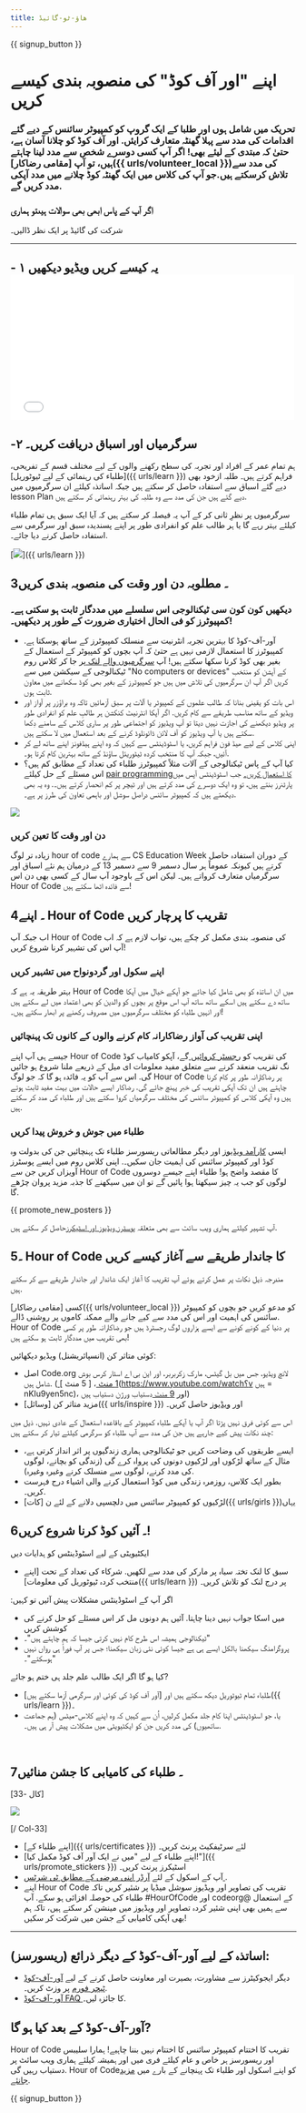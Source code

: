 ```yaml
---
title: ھاؤ-ٹو-گائیڈ
---
```


{{ signup_button }}

# اپنے "اور آف کوڈ" کی منصوبہ بندی کیسے کریں

### تحریک میں شامل ہوں اور طلبا کے ایک گروپ کو کمپیوٹر سائنس کے دیے گئے اقدامات کی مدد سے پہلا گھنٹہ متعارف کرایئں. اور آف کوڈ کو چلانا آسان ہے، حتیٰ کہ مبتدی کے لیئے بھی! اگر آپ کسی دوسرے شخص سے مدد لینا چاہتے ہیں، تو آپ [مقامی رضاکار]({{ urls/volunteer_local }})کی مدد سے تلاش کرسکتے ہیں.جو آپ کی کلاس میں ایک گھنٹہ کوڈ چلانے میں مدد آپکی مدد کریں گے.

### اگر آپ کے پاس ابھی بھی سوالات ہیں</a>تو ہماری

شرکت کی گائیڈ پر ایک نظر ڈالیں۔</h3> 



***



## - ۱ یہ کیسے کریں ویڈیو دیکھیں <iframe width="500" height="255" src="//www.youtube.com/embed/SrnvvWDm73k" frameborder="0" allowfullscreen></iframe> 



## -۲ سرگرمیاں اور اسباق دریافت کریں۔

ہم تمام عمر کے افراد اور تجربہ کی سطح رکھنے والوں کے لیے مختلف قسم کے تفریحی، [طلباء کی رہنمائی کے لیے ٹیوٹوریل]({{ urls/learn }}) فراہم کرتے ہیں۔ طلبہ ازخود بھی دیے گئے اسباق سے استفادہ حاصل کر سکتے ہیں جبکہ اساتذہ کیلئے ان سرگرمیوں میں lesson Plan دیے گئے ہیں جن کی مدد سے وہ طلبہ کی بہتر رہنمائی کر سکتے ہیں.

سرگرمیوں پر نظرِ ثانی کر کے آپ یہ فیصلہ کر سکتے ہیں کہ آیا ایک سبق ہی تمام طلباء کیلئے بہتر رہے گا یا ہر طالب علم کو انفرادی طور پر اپنے پسندیدہ سبق اور سرگرمی سے استفادہ حاصل کرنے دیا جائے۔.

[<img src="/images/fit-700/tutorials.png" />]({{ urls/learn }})



## 3۔ مطلوبہ دن اور وقت کی منصوبہ بندی کریں



### دیکھیں کون کون سی ٹیکنالوجی اس سلسلے میں مددگار ثابت ہو سکتی ہے۔ کمپیوٹرز کو فی الحال اختیاری ضرورت کے طور پر دیکھیں۔!

- آور-آف-کوڈ کا بہترین تجربہ انٹرنیت سے منسلک کمپیوٹرز کے ساتھ ہوسکتا ہے. کمپیوٹرز کا استعمال لازمی نہیں ہے حتیٰ کہ آپ بچوں کو کمپیوٹر کے استعمال کے بغیر بھی کوڈ کرنا سکھا سکتے ہیں! آپ [سرگرمیوں والے لنک ](/learn)پر جا کر کلاس روم ٹیکنالوجی کے سیکشن میں سے "No computers or devices" کے آپشن کو منتخب کریں اگر آپ ان سرگرمیوں کی تلاش میں ہیں جو کمپیوٹرز کے بغیر بھی کوڈ سکھانے میں معاون ثابت ہوں.
- اس بات کو یقینی بنانا کہ طالب علموں کے کمپیوٹر یا آلات پر سبق آزمائیں تاکہ وہ براؤزر پر آواز اور ویڈیو کے ساتھ مناسب طریقے سے کام کریں. اگر آپکا انٹرنیٹ کنکشن ہر طالبِ علم کو انفرادی طور پر ویڈیو دیکھنے کی اجازت نہیں دیتا تو آپ ویڈیوز کو اجتماعی طور پر ساری کلاس کے سامنے دِکھا سکتے ہیں یا آپ ویڈیوز کو آف لائن ڈائونلوڈ کرنے کے بعد استعمال میں لا سکتے ہیں.
- اپنی کلاس کے لیے ھیڈ فون فراہم کریں، یا اسٹوڈینٹس سے کہیں کہ وہ اپنے ہیڈفونز اپنے ساتھ لے کر آئیں، جبکہ آپ کا منتخب کردہ ٹیٹوریئل ساؤنڈ کے ساتھ بہترین کام کرتا ہو۔.
- کیا آپ کے پاس ٹیکنالوجی کے آلات مثلاً کمپیوٹرز طلباء کی تعداد کے مطابق کم ہیں؟ اس مسئلے کے حل کیلئے [pair programmingکا  استعمال کریں۔](https://www.youtube.com/watch?</a>v=vgkahOzFH2Q) جب اسٹوڈینٹس آپس میں پارٹنرز بنتے ہیں، تو وہ ایک دوسرے کی مدد کرتے ہیں اور ٹیچر پر کم انحصار کرتے ہیں۔. وہ یہ بھی دیکھتے ہیں کہ کمپیوٹر سائنس دراصل سوشل اور باہمی تعاون کی طرز پر ہے۔.

<img src="/images/fit-350/group_ipad.jpg" />



### دن اور وقت کا تعین کریں

زیادہ تر لوگ hour of code  سے ہمارے CS Education Week کے دوران استفادہ حاصل کرتے ہیں کیونکہ عموماً ہر سال دسمبر 9 سے دسمبر 13 کے درمیان ہم نئے اسباق اور سرگرمیاں متعارف کرواتے ہیں۔ لیکن اس کے باوجود آپ سال کے کسی بھی دن اس Hour of Code سے فائدہ اٹھا سکتے ہیں!



## 4۔ اپنے Hour of Code تقریب کا پرچار کریں

اب جبکہ آپ Hour of Code کی منصوبہ بندی مکمل کر چکے ہیں، تواب لازم ہے کہ اب آپ اس کی تشہیر کرنا شروع کریں!



### اپنے سکول اور گردونواح میں تشہیر کریں

بہتر طریقہ یہ ہے کہ Hour of Code میں ان اساتذہ کو بھی شامل کیا جائے جو آپکے خیال میں آپکا ساتھ دے سکتے ہیں اسکے ساتھ ساتھ آپ اس موقع پر بچوں کو والدین کو بھی اعتماد میں لے سکتے ہیں اور انہیں طلباء کو مختلف سرگرمیوں میں مصروف رکھنے پر ابھار سکتے ہیں۔!



### اپنی تقریب کی آواز رضاکارانہ کام کرنے والوں کے کانوں تک پہنچائیں

جیسے ہی آپ اپنے Hour of Code کی تقریب کو [رجسٹر کروائیں ](/)گے، آپکو کامیاب کوڈ نگ تقریب منعقد کرنے سے متعلق مفید معلومات ای میل کے ذریعے ملنا شروع ہو جائیں گی. اس سے آپ کو یہ فائدہ ہو گا کہ جو لوگ Hour of Code پر رضاکارانہ طور پر کام کرنا چاہتے ہیں ان تک آپکی تقریب کی خبر پہنچ جائے گی. رضاکار ایسے حالات میں بہت مفید ثابت ہوتے ہیں وہ آپکی کلاس کو کمپیوٹر سائنس کی مختلف سرگرمیاں کروا سکتے ہیں اور طلباء کی مدد کر سکتے ہیں.



### طلباء میں جوش و خروش پیدا کریں

ایسی [ کارآمد ویڈیوز](/promote/resources) اور دیگر مطالعاتی ریسورسز طلباء تک پہنچائیں جن کی بدولت وہ کوڈ اور کمپیوٹر سائنس کی اہمیت جان سکیں۔. اپنی کلاس روم میں ایسے پوسٹرز آویزاں کریں جن سے Hour of Code کا مقصد واضح ہو! طلباء اپنے جیسے دوسروں لوگوں کو جب یہ چیز سیکھتا ہوا پائیں گے تو ان میں سیکھنے کا جذبہ مزید پروان چڑھے گا.

{{ promote_new_posters }}

آپ تشہیر کیلئے ہماری ویب سائٹ سے بھی متعلقہ [پوسٹرز ویڈیوز اور اسٹیکرز](/promote/resources#posters)حاصل کر سکتے ہیں.



## 5۔ Hour of Code کا جاندار طریقے سے آغاز کیسے کریں

مندرجہ ذیل نکات پر عمل کرتے ہوئے آپ تقریب کا آغاز ایک شاندار اور جاندار طریقے سے کر سکتے ہیں.

کسی [مقامی رضاکار]({{ urls/volunteer_local }}) کو مدعو کریں جو بچوں کو کمپیوٹر سائنس کی اہمیت اور اس کی مدد سے کیے جانے والے ممکنہ کاموں پر روشنی ڈالے. Hour of Code پر دنیا کے کونے کونے سے ایسے ہزاروں لوگ رجسٹرڈ ہیں جو رضاکارانہ طور پر کسی بھی تقریب میں مددگار ثابت ہو سکتے ہیں!

کوئی متاثر کن (انسپائریشنل) ویڈیو دیکھائیں:

- اصل Code.org لانچ ویڈیو، جس میں بل گیٹس، مارک زکربربر، اور این بی اے اسٹار کرس بوش شامل ہیں. ([ 1 منٹ ](https://www.youtube.com/watch؟v=qYZF6oIZtfc)، [ 5 منٹ ](https://www.youtube.com/watch؟v ہیں = nKIu9yen5nc)، اور [ 9 منٹ ](https://www.youtube.com/watch؟v=dU1xS07N-FA) دستیاب ورژن دستیاب ہیں)
- مزید متاثر کن [وسائل]({{ urls/inspire }}) اور [ویڈیوز](https://www.youtube.com/playlist?list=PLzdnOPI1iJNfpD8i4Sx7U0y2MccnrNZuP) حاصل کریں۔

اس سے کوئی فرق نہیں پڑتا اگر آپ یا آپکے طلباء کمپیوٹر کے باقاعدہ استعمال کے عادی نہیں. ذیل میں چند نکات پیش کیے جارہے ہیں جن کی مدد سے آپ طلباء کو سرگرمی کیلئے تیار کر سکتے ہیں:

- ایسے طریقوں کی وضاحت کریں جو ٹیکنالوجی ہماری زندگیوں پر اثر انداز کرتی ہے، مثال کے ساتھ لڑکوں اور لڑکیوں دونوں کی پرواہ کرے گی (زندگی کو بچانے، لوگوں کی مدد کرنے، لوگوں سے منسلک کرنے وغیرہ وغیرہ).
- بطور ایک کلاس، روزمرہ زندگی میں کوڈ استعمال کرنے والی اشیاء درج فہرست کریں۔.
- لڑکیوں کو کمپیوٹر سائنس میں دلچسپی دلانے کے لئے ن [کات]({{ urls/girls }})یہاں




## 6۔ آئیں کوڈ کرنا شروع کریں!

ایکٹیویٹی کے لیے اسٹوڈینٹس کو ہدایات دیں

- سبق کا لنک تختہ سیاہ پر مارکر کی مدد سے لکھیں. شرکاء کی تعداد کے تحت [اپنے منتخب کردہ ٹیوٹوریل کی معلومات]({{ urls/learn }}) پر درج لنک کو تلاش کریں۔

:اگر آپ کے اسٹوڈینٹس مشکلات پیش آئیں تو کہیں

- میں اسکا جواب نہیں دینا چاہتا. آئیں ہم دونوں مل کر اس مسئلے کو حل کرنے کی کوشش کریں
- ٹیکنالوجی ہمیشہ اس طرح کام نہیں کرتی جیسا کہ ہم چاہتے ہیں"۔"
- پروگرامنگ سیکھنا بالکل ایسے ہی ہے جیسا کوئی نئی زبان سیکھنا؛ جس پر آپ فوراً ہی رواں نہیں ہوسکتے"۔"

کیا ہو گا اگر ایک طالب علم جلد ہی ختم ہو جائے?

- طلباء تمام ٹیوٹوریل دیکھ سکتے ہیں اور [آور آف کوڈ کی کوئی اور سرگرمی آزما سکتے ہیں]({{ urls/learn }})۔
- یا، جو اسٹوڈینٹس اپنا کام جلد مکمل کرلیں، اُن سے کہیں کہ وہ اپنے کلاس-میٹس (ہم جماعت ساتھیوں) کی مدد کریں جن کو ایکٹیویٹی میں مشکلات پیش آر ہی ہیں۔.

<p style="clear:both">&nbsp;</p>

## 7۔ طلباء کی کامیابی کا جشن منائیں

[کال -33]

<img src="/images/fit-300/boy-certificate.jpg" />

[/ Col-33]

- [اپنے طلباء کے]({{ urls/certificates }}) لئے سرٹیفکیٹ پرنٹ کریں۔
- [اپنے طلباء کے لیے "میں نے ایک آور آف کوڈ مکمل کیا!"]({{ urls/promote_stickers }}) اسٹیکرز پرنٹ کریں۔
- آپ کے اسکول کے لئے [ آرڈر اپنی مرضی کے مطابق ٹی شرٹس ](http://blog.code.org/post/132608499493/hour-of-code-shirts-and-more).
- اپنے Hour of Code تقریب کی تصاویر اور ویڈیوز سوشل میڈیا پر شئیر کریں تاکہ طلباء کی حوصلہ افزائی ہو سکے. آپ #HourOfCode اور codeorg@ کے استعمال سے ہمیں بھی اپنی شئیر کردہ تصاویر اور ویڈیوز میں مینشن کر سکتے ہیں، تاکہ ہم بھی آپکی کامیابی کے جشن میں شرکت کر سکیں!



----



## اساتذہ کے لیے آور-آف-کوڈ کے دیگر ذرائع (ریسورسز):

- دیگر ایجوکیٹرز سے مشاورت، بصیرت اور معاونت حاصل کرنے کے لیے [آور-آف-کوڈ ٹیچر فورم](http://forum.code.org/c/plc/hour-of-code) پر وزٹ کریں۔.
- [آور-آف-کوڈ FAQ ](https://support.code.org/hc/en-us/categories/200147083-Hour-of-Code)کا جائزہ لیں۔.



## آور-آف-کوڈ کے بعد کیا ہو گا?

Hour of Code تقریب کا اختتام کمپیوٹر سائنس کا اختتام نہیں بننا چاہیے! ہمارا سلیبس اور ریسورسز ہر خاص و عام کیلئے فری میں اور ہمیشہ کیلئے ہماری ویب سائٹ پر دستیاب رہیں گی. Hour of Codeکو اپنے اسکول اور طلباء تک پہنچانے کے بارے میں [مزید جانئے](/beyond).

{{ signup_button }}
